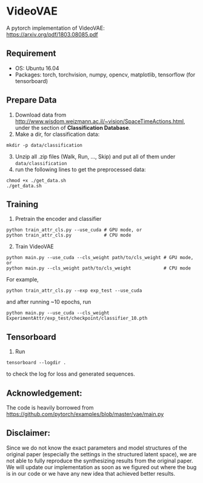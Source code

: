 # VideoVAE

A pytorch implementation of VideoVAE: https://arxiv.org/pdf/1803.08085.pdf

Requirement
---
- OS: Ubuntu 16.04
- Packages: torch, torchvision, numpy, opencv, matplotlib, tensorflow (for tensorboard)

Prepare Data
---
1. Download data from http://www.wisdom.weizmann.ac.il/~vision/SpaceTimeActions.html, under the section of **Classification Database**.
2. Make a dir, for classification data: 
```
mkdir -p data/classification
```
3. Unzip all .zip files (Walk, Run, ..., Skip) and put all of them under `data/classification`
4. run the following lines to get the preprocessed data:
```
chmod +x ./get_data.sh
./get_data.sh
```

Training
---
1. Pretrain the encoder and classifier
```
python train_attr_cls.py --use_cuda # GPU mode, or
python train_attr_cls.py            # CPU mode
```
2. Train VideoVAE
```
python main.py --use_cuda --cls_weight path/to/cls_weight # GPU mode, or
python main.py --cls_weight path/to/cls_weight            # CPU mode
```
For example,
```
python train_attr_cls.py --exp exp_test --use_cuda
```
and after running ~10 epochs, run
```
python main.py --use_cuda --cls_weight ExperimentAttr/exp_test/checkpoint/classifier_10.pth
```

Tensorboard
---
1. Run 
```
tensorboard --logdir .
```
to check the log for loss and generated sequences.

Acknowledgement:
---
The code is heavily borrowed from https://github.com/pytorch/examples/blob/master/vae/main.py

Disclaimer:
---
Since we do not know the exact parameters and model structures of the original paper (especially the settings in the structured latent space), we are not able to fully reproduce the synthesizing results from the original paper. We will update our implementation as soon as we figured out where the bug is in our code or we have any new idea that achieved better results.